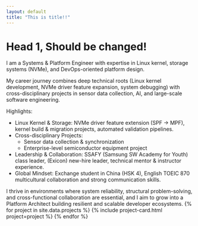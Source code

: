```yaml
---
layout: default
title: "This is title!!"
---
```


# Head 1, Should be changed!
I am a Systems & Platform Engineer with expertise in Linux kernel, storage systems (NVMe), and DevOps-oriented platform design.

My career journey combines deep technical roots (Linux kernel development, NVMe driver feature expansion, system debugging) with cross-disciplinary projects in sensor data collection, AI, and large-scale software engineering.

Highlights:

- Linux Kernel & Storage: NVMe driver feature extension (SPF → MPF), kernel build & migration projects, automated validation pipelines.
- Cross-disciplinary Projects:
    - Sensor data collection & synchronization
    - Enterprise-level semiconductor equipment project
- Leadership & Collaboration: SSAFY (Samsung SW Academy for Youth) class leader, (Exicon) new-hire leader, technical mentor & instructor experience.
- Global Mindset: Exchange student in China (HSK 4), English TOEIC 870 multicultural collaboration and strong communication skills.

I thrive in environments where system reliability, structural problem-solving, and cross-functional collaboration are essential, and I aim to grow into a Platform Architect building resilient and scalable developer ecosystems.
{% for project in site.data.projects %}
  {% include project-card.html project=project %}
{% endfor %}
